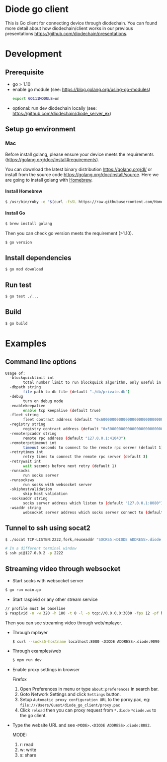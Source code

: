 # Diode go client
This is Go client for connecting device through diodechain. You can found more detail about how diodechain/client works in our previous presentations https://github.com/diodechain/presentations.

# Development
## Prerequisite
* go > 1.10
* enable go module (see: https://blog.golang.org/using-go-modules)
  ```BASH
  export GO111MODULE=on
  ```
* optional: run dev diodechain locally (see: https://github.com/diodechain/diode_server_ex)

## Setup go environment
### Mac
Before install golang, please ensure your device meets the requirements (https://golang.org/doc/install#requirements).

You can download the latest binary distribution https://golang.org/dl/ or install from the source code https://golang.org/doc/install/source. Here we are going to install golang with [Homebrew](https://brew.sh/).

#### Install Homebrew
```BASH
$ /usr/bin/ruby -e "$(curl -fsSL https://raw.githubusercontent.com/Homebrew/install/master/install)"
```

#### Install Go
```BASH
$ brew install golang
```

Then you can check go version meets the requirement (>1.10).
```BASH
$ go version
```

## Install dependencies

```BASH
$ go mod download
```

## Run test

```BASH
$ go test ./...
```

## Build

```BASH
$ go build
```

# Examples
## Command line options

```BASH
Usage of:
  -blockquicklimit int
    	total number limit to run blockquick algorithm, only useful in debug mode (default 100)
  -dbpath string
    	file path to db file (default "./db/private.db")
  -debug
    	turn on debug mode
  -enablekeepalive
    	enable tcp keepalive (default true)
  -fleet string
    	fleet contract address (default "0x6000000000000000000000000000000000000000")
  -registry string
    	registry contract address (default "0x5000000000000000000000000000000000000000")
  -remoterpcaddr string
    	remote rpc address (default "127.0.0.1:41043")
  -remoterpctimeout int
    	timeout seconds to connect to the remote rpc server (default 1)
  -retrytimes int
    	retry times to connect the remote rpc server (default 3)
  -retrywait int
    	wait seconds before next retry (default 1)
  -runsocks
    	run socks server
  -runsocksws
    	run socks with websocket server
  -skiphostvalidation
    	skip host validation
  -socksaddr string
    	socks server address which listen to (default "127.0.0.1:8080")
  -wsaddr string
    	websocket server address which socks server connect to (default "127.0.0.1:8081")

```

## Tunnel to ssh using socat2

```BASH
$ ./socat TCP-LISTEN:2222,fork,reuseaddr "SOCKS5:<DIODE ADDRESS>.diode:22|tcp:localhost:8080"

# In a different terminal window
$ ssh pi@127.0.0.2 -p 2222
```




## Streaming video through websocket

* Start socks with websocket server
```BASH
$ go run main.go
```

* Start raspivid or any other stream service

```BASH
// profile must be baseline
$ raspivid -n -w 320 -h 180 -t 0 -l -o tcp://0.0.0.0:3030 -fps 12 -pf baseline
```

Then you can see streaming video through web/mplayer.

* Through mplayer
  ```BASH
  $ curl --socks5-hostname localhost:8080 <DIODE ADDRESS>.diode:9090 -o- | mplayer - -cache 1000
  ```

* Through examples/web

  ```BASH
  $ npm run dev
  ```

* Enable proxy settings in browser

  Firefox
  1. Open Preferences in menu or type `about:preferences` in search bar.
  2. Goto Network Settings and click `Settings` button.
  3. Setup `Automatic proxy configuration URL` to the porxy.pac, eg: `file:///Users/Guest/diode_go_client/proxy.pac`
  4. Click `reload` then you can proxy request from `*.diode` `*diode.ws` to the go client.

* Type the website URL and see `<MODE>.<DIODE ADDRESS>.diode:8082`.

  MODE:
  1. r: read
  2. w: write
  3. s: share